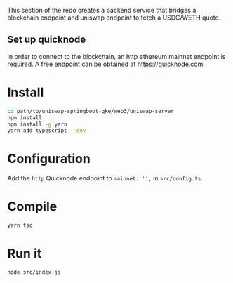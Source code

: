 This section of the repo creates a backend service that bridges a blockchain endpoint and uniswap endpoint to fetch a USDC/WETH quote.

## Set up quicknode

In order to connect to the blockchain, an http ethereum mainnet endpoint is required. A free endpoint can be obtained at https://quicknode.com.

# Install
``` bash
cd path/to/uniswap-springboot-gke/web3/uniswap-server
npm install
npm install -g yarn
yarn add typescript --dev
```

# Configuration
Add the `http` Quicknode endpoint to `mainnet: '',` in `src/config.ts`.

# Compile
``` bash
yarn tsc
```

# Run it
``` bash
node src/index.js
```